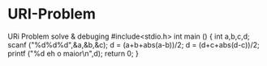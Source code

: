 # URI-Problem
URi Problem solve &amp; debuging
#include<stdio.h>
int main ()
{
    int a,b,c,d;
    scanf ("%d%d%d",&a,&b,&c);
    d = (a+b+abs(a-b))/2;
    d = (d+c+abs(d-c))/2;
    printf ("%d eh o maior\n",d);
    return 0;
}
